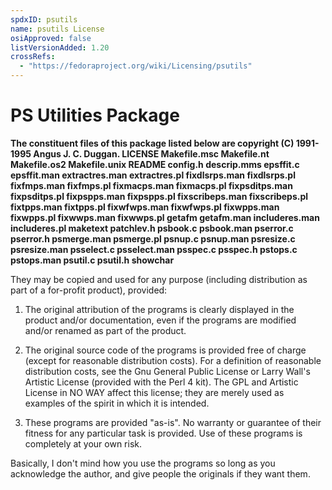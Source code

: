 ```yaml
---
spdxID: psutils
name: psutils License
osiApproved: false
listVersionAdded: 1.20
crossRefs: 
  - "https://fedoraproject.org/wiki/Licensing/psutils"
---
```


# PS Utilities Package

**The constituent files of this package listed below are copyright (C) 1991-1995 Angus J. C. Duggan. LICENSE Makefile.msc Makefile.nt Makefile.os2 Makefile.unix README config.h descrip.mms epsffit.c epsffit.man extractres.man extractres.pl fixdlsrps.man fixdlsrps.pl fixfmps.man fixfmps.pl fixmacps.man fixmacps.pl fixpsditps.man fixpsditps.pl fixpspps.man fixpspps.pl fixscribeps.man fixscribeps.pl fixtpps.man fixtpps.pl fixwfwps.man fixwfwps.pl fixwpps.man fixwpps.pl fixwwps.man fixwwps.pl getafm getafm.man includeres.man includeres.pl maketext patchlev.h psbook.c psbook.man pserror.c pserror.h psmerge.man psmerge.pl psnup.c psnup.man psresize.c psresize.man psselect.c psselect.man psspec.c psspec.h pstops.c pstops.man psutil.c psutil.h showchar**

They may be copied and used for any purpose (including distribution as part of a for-profit product), provided:

1) The original attribution of the programs is clearly displayed in the product and/or documentation, even if the programs are modified and/or renamed as part of the product.

2) The original source code of the programs is provided free of charge (except for reasonable distribution costs). For a definition of reasonable distribution costs, see the Gnu General Public License or Larry Wall's Artistic License (provided with the Perl 4 kit). The GPL and Artistic License in NO WAY affect this license; they are merely used as examples of the spirit in which it is intended.

3) These programs are provided "as-is". No warranty or guarantee of their fitness for any particular task is provided. Use of these programs is completely at your own risk.

Basically, I don't mind how you use the programs so long as you acknowledge the author, and give people the originals if they want them.
